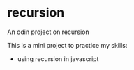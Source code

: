# recursion

An odin project on recursion

This is a mini project to practice my skills:

* using recursion in javascript